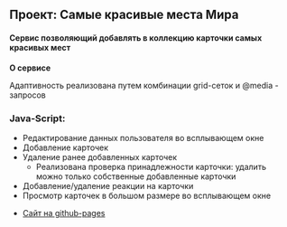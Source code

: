 ## Проект: Самые красивые места Мира

#### Сервис позволяющий добавлять в коллекцию карточки самых красивых мест

**О сервисе**

Адаптивность реализована путем комбинации grid-сеток и @media - запросов

### Java-Script: 
- Редактирование данных пользователя во всплывающем окне
- Добавление карточек
- Удаление ранее добавленных карточек
    - Реализована проверка принадлежности карточки: удалить можно только собственные добавленные карточки
- Добавление/удаление реакции на карточки
- Просмотр карточек в большом размере во всплывающем окне

* [Сайт на github-pages](https://frontend-fur-seal.github.io/Beautiful-Places-to-Visit/)

